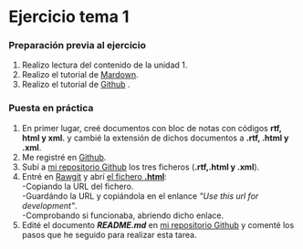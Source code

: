 <h1>Ejercicio tema 1  </h1>

<h3> Preparación previa al ejercicio   </h3>

1. Realizo lectura del contenido de la unidad 1.  
2. Realizo el tutorial de [Mardown](http://www.markdowntutorial.com/).
3. Realizo el tutorial de [Github](https://guides.github.com/features/mastering-markdown/) .

<h3> Puesta en práctica   </h3>

1. En primer lugar, creé documentos con bloc de notas con códigos **rtf, html y xml.** y cambié la extensión de dichos documentos a **.rtf, .html y .xml**.
2. Me registré en [Github](https://github.com/).  
3. Subí a [mi repositorio Github][repositorio] los tres ficheros (**.rtf,.html y .xml**).
4. Entré en [Rawgit](https://rawgit.com/) y abrí [el fichero **.html**][ficherohtml]:  
   -Copiando la URL del fichero.  
   -Guardándo la URL y copiándola en el enlance _"Use this url for development"_.  
   -Comprobando si funcionaba, abriendo dicho enlace.  
5. Edité el documento **_README.md_** en [mi repositorio Github][repositorio] y comenté los pasos que he seguido para realizar esta tarea.
   
       







[repositorio]: https://github.com/desireemontauvan/primeratarea
[ficherohtml]: https://github.com/desireemontauvan/primeratarea/blob/master/ejercicio3.html

